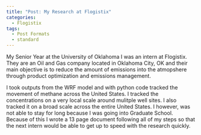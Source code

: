 ```yaml
---
title: "Post: My Research at Flogistix"
categories:
  - Flogistix
tags:
  - Post Formats
  - standard
---
```


My Senior Year at the University of Oklahoma I was an intern at Flogistix. They are an Oil and Gas company located in Oklahoma City, OK and their main objective is to
reduce the amount of emissions into the atmopshere through product optimization and emissions management.

I took outputs from the WRF model and with python code tracked the movement of methane across the United States. I tracked the concentrations on a very local scale around
mulitple well sites. I also tracked it on a broad scale across the entire United States. I however, was not able to stay for long because I was going into Graduate School.
Because of this I wrote a 13 page document following all of my steps so that the next intern would be able to get up to speed with the research quickly.
